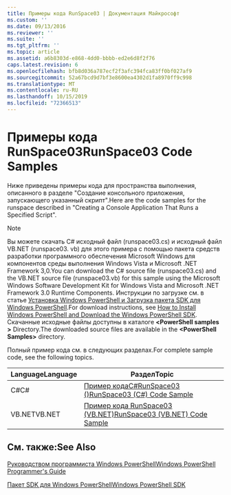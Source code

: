 ```yaml
---
title: Примеры кода RunSpace03 | Документация Майкрософт
ms.custom: ''
ms.date: 09/13/2016
ms.reviewer: ''
ms.suite: ''
ms.tgt_pltfrm: ''
ms.topic: article
ms.assetid: a6b8303d-e868-4dd0-bbbb-ed2e6d8f2f76
caps.latest.revision: 6
ms.openlocfilehash: bfb8d036a787ecf2f3afc394fca83ff0bf027af9
ms.sourcegitcommit: 52a67bcd9d7bf3e8600ea4302d1fa8970ff9c998
ms.translationtype: MT
ms.contentlocale: ru-RU
ms.lasthandoff: 10/15/2019
ms.locfileid: "72366513"
---
```

# <a name="runspace03-code-samples"></a><span data-ttu-id="7db9b-102">Примеры кода RunSpace03</span><span class="sxs-lookup"><span data-stu-id="7db9b-102">RunSpace03 Code Samples</span></span>

<span data-ttu-id="7db9b-103">Ниже приведены примеры кода для пространства выполнения, описанного в разделе "Создание консольного приложения, запускающего указанный скрипт".</span><span class="sxs-lookup"><span data-stu-id="7db9b-103">Here are the code samples for the runspace described in "Creating a Console Application That Runs a Specified Script".</span></span>

> [!NOTE]
> <span data-ttu-id="7db9b-104">Вы можете скачать C# исходный файл (runspace03.cs) и исходный файл VB.NET (runspace03. vb) для этого примера с помощью пакета средств разработки программного обеспечения Microsoft Windows для компонентов среды выполнения Windows Vista и Microsoft .NET Framework 3,0.</span><span class="sxs-lookup"><span data-stu-id="7db9b-104">You can download the C# source file (runspace03.cs) and the VB.NET source file (runspace03.vb) for this sample using the Microsoft Windows Software Development Kit for Windows Vista and Microsoft .NET Framework 3.0 Runtime Components.</span></span> <span data-ttu-id="7db9b-105">Инструкции по загрузке см. в статье [Установка Windows PowerShell и Загрузка пакета SDK для Windows PowerShell](/powershell/developer/installing-the-windows-powershell-sdk).</span><span class="sxs-lookup"><span data-stu-id="7db9b-105">For download instructions, see [How to Install Windows PowerShell and Download the Windows PowerShell SDK](/powershell/developer/installing-the-windows-powershell-sdk).</span></span>
> <span data-ttu-id="7db9b-106">Скачанные исходные файлы доступны в каталоге **\<PowerShell samples >** Directory.</span><span class="sxs-lookup"><span data-stu-id="7db9b-106">The downloaded source files are available in the **\<PowerShell Samples>** directory.</span></span>

<span data-ttu-id="7db9b-107">Полный пример кода см. в следующих разделах.</span><span class="sxs-lookup"><span data-stu-id="7db9b-107">For complete sample code, see the following topics.</span></span>

| <span data-ttu-id="7db9b-108">Language</span><span class="sxs-lookup"><span data-stu-id="7db9b-108">Language</span></span> |                                 <span data-ttu-id="7db9b-109">Раздел</span><span class="sxs-lookup"><span data-stu-id="7db9b-109">Topic</span></span>                                 |
| -------- | --------------------------------------------------------------------- |
| <span data-ttu-id="7db9b-110">C#</span><span class="sxs-lookup"><span data-stu-id="7db9b-110">C#</span></span>       | [<span data-ttu-id="7db9b-111">Пример кодаC#RunSpace03 ()</span><span class="sxs-lookup"><span data-stu-id="7db9b-111">RunSpace03 (C#) Code Sample</span></span>](./runspace03-csharp-code-sample.md)     |
| <span data-ttu-id="7db9b-112">VB.NET</span><span class="sxs-lookup"><span data-stu-id="7db9b-112">VB.NET</span></span>   | [<span data-ttu-id="7db9b-113">Пример кода RunSpace03 (VB.NET)</span><span class="sxs-lookup"><span data-stu-id="7db9b-113">RunSpace03 (VB.NET) Code Sample</span></span>](./runspace03-vb-net-code-sample.md) |

## <a name="see-also"></a><span data-ttu-id="7db9b-114">См. также:</span><span class="sxs-lookup"><span data-stu-id="7db9b-114">See Also</span></span>

[<span data-ttu-id="7db9b-115">Руководством программиста Windows PowerShell</span><span class="sxs-lookup"><span data-stu-id="7db9b-115">Windows PowerShell Programmer's Guide</span></span>](./windows-powershell-programmer-s-guide.md)

[<span data-ttu-id="7db9b-116">Пакет SDK для Windows PowerShell</span><span class="sxs-lookup"><span data-stu-id="7db9b-116">Windows PowerShell SDK</span></span>](../windows-powershell-reference.md)